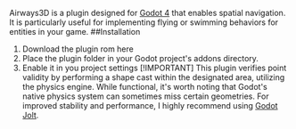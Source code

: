Airways3D is a plugin designed for [Godot 4](https://godotengine.org/) that enables spatial navigation. It is particularly useful for implementing flying or swimming behaviors for entities in your game.
##Installation
1. Download the plugin rom here
2. Place the plugin folder in your Godot project's addons directory. 
3. Enable it in you project settings
[!IMPORTANT]
This plugin verifies point validity by performing a shape cast within the designated area, utilizing the physics engine. While functional, it's worth noting that Godot's native physics system can sometimes miss certain geometries. For improved stability and performance, I highly recommend using [Godot Jolt](https://github.com/godot-jolt/godot-jolt).
